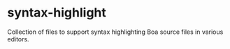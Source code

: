 # syntax-highlight
Collection of files to support syntax highlighting Boa source files in various editors.
